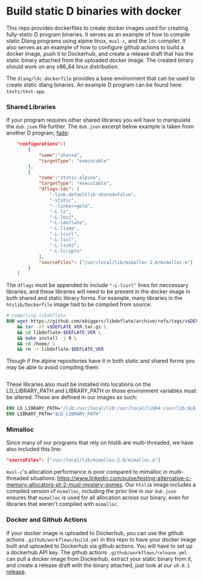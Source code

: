 Build static D binaries with docker
============================

This repo provides dockerfiles to create docker images used for creating 
fully-static D program binaries. It serves as an example of how to compile static Dlang 
programs using alpine linux, `musl-c`, and the `ldc` compiler. It also 
serves as an example of how to configure github actions to build a docker image, 
push it to Dockerhub, and create a release draft that has the static binary
attached from the uploaded docker image. The created binary should work on 
any x86_64 linux distribution. 

The `dlang/ldc.dockerfile` provides a base environment that can be used to create
static dlang binaries. An example D program can be found here: `tests/test-app`.

### Shared Libraries
If your program requires other shared libraries you will have to manipulate the 
`dub.json` file further. The `dub.json` excerpt below example is taken from 
another D program, [fade](https://github.com/blachlylab/fade):

```json
    "configurations":[
		{
			"name":"shared",
			"targetType": "executable"
		},
		{
			"name":"static-alpine",
			"targetType": "executable",
			"dflags-ldc": [
				"-link-defaultlib-shared=false",
				"-static",
				"--linker=gold",
				"-L-lz",
				"-L-lbz2",
				"-L-ldeflate",
				"-L-llzma",
				"-L-lcurl", 
				"-L-lssl", 
				"-L-lssh2", 
				"-L-lcrypto"
			],
			"sourceFiles": ["/usr/local/lib/mimalloc-2.0/mimalloc.o"]
		}
	]
```
The `dflags` must be appended to include `"-L-lcurl"` lines for neccessary libraries,
and these libraries will need to be present in the docker image in both shared and static
library forms. For example, many libraries in the `htslib/Dockerfile` image had to be compiled
from source:
```dockerfile
# compiling libdeflate
RUN wget https://github.com/ebiggers/libdeflate/archive/refs/tags/v$DEFLATE_VER.tar.gz \
    && tar -xf v$DEFLATE_VER.tar.gz \
    && cd libdeflate-$DEFLATE_VER \
    && make install -j 8 \
    && cd /home/ \
    && rm -r libdeflate-$DEFLATE_VER
```
Though if the alpine repositories have it in both static and shared forms you may be able to 
avoid compiling them:
```dockerfile

```
These libraries also must be installed into locations on the LD_LIBRARY_PATH and LIBRARY_PATH or 
those environment variables must be altered. These are defined in our images as such:
```dockerfile
ENV LD_LIBRARY_PATH="/lib:/usr/local/lib:/usr/local/lib64:/usr/lib:$LD_LIBRARY_PATH"
ENV LIBRARY_PATH="$LD_LIBRARY_PATH"
```

### Mimalloc
Since many of our programs that rely on htslib are multi-threaded, we have also included this line:
```json
"sourceFiles": ["/usr/local/lib/mimalloc-2.0/mimalloc.o"]
```
`musl-c`'s allocation performance is poor compared to mimalloc in multi-threaded situations:
https://www.linkedin.com/pulse/testing-alternative-c-memory-allocators-pt-2-musl-mystery-gomes.
Our `htslib` image includes a compiled version of `mimalloc`, including the prior line in our `dub.json`
ensures that `mimalloc` is used for all allocation across our binary, even for libraries that weren't 
compiled with `mimalloc`.

### Docker and Github Actions

If your docker image is uploaded to Dockerhub, you can use the github actions `.github/workflows/build.yml` 
in this repo to have your docker image built and uploaded to Dockerhub via github actions. You will have to 
set up a dockerhub API key. The github actions `.github/workflows/release.yml` can pull a docker image from 
Dockerhub, extract your static binary from it, and create a release draft with the binary attached, just 
look at our `v0.0.1` [release](https://github.com/blachlylab/dlang-static-docker/releases/tag/v0.0.1).